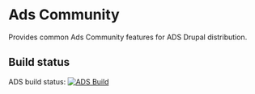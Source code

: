 Ads Community
===========

Provides common Ads Community features for ADS Drupal distribution.

Build status
------------
ADS build status:
[![ADS Build](https://travis-ci.org/mycognitive/ads_community.png "ADS Build")](https://travis-ci.org/mycognitive/ads_community)